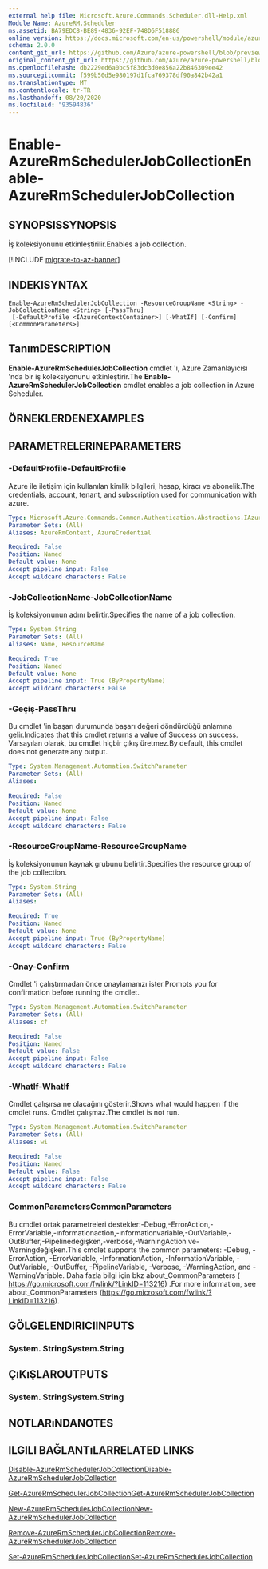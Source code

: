 ```yaml
---
external help file: Microsoft.Azure.Commands.Scheduler.dll-Help.xml
Module Name: AzureRM.Scheduler
ms.assetid: BA79EDC8-BE89-4836-92EF-748D6F518886
online version: https://docs.microsoft.com/en-us/powershell/module/azurerm.scheduler/enable-azurermschedulerjobcollection
schema: 2.0.0
content_git_url: https://github.com/Azure/azure-powershell/blob/preview/src/ResourceManager/Scheduler/Commands.Scheduler/help/Enable-AzureRmSchedulerJobCollection.md
original_content_git_url: https://github.com/Azure/azure-powershell/blob/preview/src/ResourceManager/Scheduler/Commands.Scheduler/help/Enable-AzureRmSchedulerJobCollection.md
ms.openlocfilehash: db2229ed6a0bc5f83dc3d0e856a22b846309ee42
ms.sourcegitcommit: f599b50d5e980197d1fca769378df90a842b42a1
ms.translationtype: MT
ms.contentlocale: tr-TR
ms.lasthandoff: 08/20/2020
ms.locfileid: "93594836"
---
```

# <span data-ttu-id="bf633-101">Enable-AzureRmSchedulerJobCollection</span><span class="sxs-lookup"><span data-stu-id="bf633-101">Enable-AzureRmSchedulerJobCollection</span></span>

## <span data-ttu-id="bf633-102">SYNOPSIS</span><span class="sxs-lookup"><span data-stu-id="bf633-102">SYNOPSIS</span></span>
<span data-ttu-id="bf633-103">İş koleksiyonunu etkinleştirilir.</span><span class="sxs-lookup"><span data-stu-id="bf633-103">Enables a job collection.</span></span>

[!INCLUDE [migrate-to-az-banner](../../includes/migrate-to-az-banner.md)]

## <span data-ttu-id="bf633-104">INDEKI</span><span class="sxs-lookup"><span data-stu-id="bf633-104">SYNTAX</span></span>

```
Enable-AzureRmSchedulerJobCollection -ResourceGroupName <String> -JobCollectionName <String> [-PassThru]
 [-DefaultProfile <IAzureContextContainer>] [-WhatIf] [-Confirm] [<CommonParameters>]
```

## <span data-ttu-id="bf633-105">Tanım</span><span class="sxs-lookup"><span data-stu-id="bf633-105">DESCRIPTION</span></span>
<span data-ttu-id="bf633-106">**Enable-AzureRmSchedulerJobCollection** cmdlet 'ı, Azure Zamanlayıcısı 'nda bir iş koleksiyonunu etkinleştirir.</span><span class="sxs-lookup"><span data-stu-id="bf633-106">The **Enable-AzureRmSchedulerJobCollection** cmdlet enables a job collection in Azure Scheduler.</span></span>

## <span data-ttu-id="bf633-107">ÖRNEKLERDEN</span><span class="sxs-lookup"><span data-stu-id="bf633-107">EXAMPLES</span></span>

## <span data-ttu-id="bf633-108">PARAMETRELERINE</span><span class="sxs-lookup"><span data-stu-id="bf633-108">PARAMETERS</span></span>

### <span data-ttu-id="bf633-109">-DefaultProfile</span><span class="sxs-lookup"><span data-stu-id="bf633-109">-DefaultProfile</span></span>
<span data-ttu-id="bf633-110">Azure ile iletişim için kullanılan kimlik bilgileri, hesap, kiracı ve abonelik.</span><span class="sxs-lookup"><span data-stu-id="bf633-110">The credentials, account, tenant, and subscription used for communication with azure.</span></span>

```yaml
Type: Microsoft.Azure.Commands.Common.Authentication.Abstractions.IAzureContextContainer
Parameter Sets: (All)
Aliases: AzureRmContext, AzureCredential

Required: False
Position: Named
Default value: None
Accept pipeline input: False
Accept wildcard characters: False
```

### <span data-ttu-id="bf633-111">-JobCollectionName</span><span class="sxs-lookup"><span data-stu-id="bf633-111">-JobCollectionName</span></span>
<span data-ttu-id="bf633-112">İş koleksiyonunun adını belirtir.</span><span class="sxs-lookup"><span data-stu-id="bf633-112">Specifies the name of a job collection.</span></span>

```yaml
Type: System.String
Parameter Sets: (All)
Aliases: Name, ResourceName

Required: True
Position: Named
Default value: None
Accept pipeline input: True (ByPropertyName)
Accept wildcard characters: False
```

### <span data-ttu-id="bf633-113">-Geçiş</span><span class="sxs-lookup"><span data-stu-id="bf633-113">-PassThru</span></span>
<span data-ttu-id="bf633-114">Bu cmdlet 'in başarı durumunda başarı değeri döndürdüğü anlamına gelir.</span><span class="sxs-lookup"><span data-stu-id="bf633-114">Indicates that this cmdlet returns a value of Success on success.</span></span>
<span data-ttu-id="bf633-115">Varsayılan olarak, bu cmdlet hiçbir çıkış üretmez.</span><span class="sxs-lookup"><span data-stu-id="bf633-115">By default, this cmdlet does not generate any output.</span></span>

```yaml
Type: System.Management.Automation.SwitchParameter
Parameter Sets: (All)
Aliases:

Required: False
Position: Named
Default value: None
Accept pipeline input: False
Accept wildcard characters: False
```

### <span data-ttu-id="bf633-116">-ResourceGroupName</span><span class="sxs-lookup"><span data-stu-id="bf633-116">-ResourceGroupName</span></span>
<span data-ttu-id="bf633-117">İş koleksiyonunun kaynak grubunu belirtir.</span><span class="sxs-lookup"><span data-stu-id="bf633-117">Specifies the resource group of the job collection.</span></span>

```yaml
Type: System.String
Parameter Sets: (All)
Aliases:

Required: True
Position: Named
Default value: None
Accept pipeline input: True (ByPropertyName)
Accept wildcard characters: False
```

### <span data-ttu-id="bf633-118">-Onay</span><span class="sxs-lookup"><span data-stu-id="bf633-118">-Confirm</span></span>
<span data-ttu-id="bf633-119">Cmdlet 'i çalıştırmadan önce onaylamanızı ister.</span><span class="sxs-lookup"><span data-stu-id="bf633-119">Prompts you for confirmation before running the cmdlet.</span></span>

```yaml
Type: System.Management.Automation.SwitchParameter
Parameter Sets: (All)
Aliases: cf

Required: False
Position: Named
Default value: False
Accept pipeline input: False
Accept wildcard characters: False
```

### <span data-ttu-id="bf633-120">-WhatIf</span><span class="sxs-lookup"><span data-stu-id="bf633-120">-WhatIf</span></span>
<span data-ttu-id="bf633-121">Cmdlet çalışırsa ne olacağını gösterir.</span><span class="sxs-lookup"><span data-stu-id="bf633-121">Shows what would happen if the cmdlet runs.</span></span>
<span data-ttu-id="bf633-122">Cmdlet çalışmaz.</span><span class="sxs-lookup"><span data-stu-id="bf633-122">The cmdlet is not run.</span></span>

```yaml
Type: System.Management.Automation.SwitchParameter
Parameter Sets: (All)
Aliases: wi

Required: False
Position: Named
Default value: False
Accept pipeline input: False
Accept wildcard characters: False
```

### <span data-ttu-id="bf633-123">CommonParameters</span><span class="sxs-lookup"><span data-stu-id="bf633-123">CommonParameters</span></span>
<span data-ttu-id="bf633-124">Bu cmdlet ortak parametreleri destekler:-Debug,-ErrorAction,-ErrorVariable,-ınformationaction,-ınformationvariable,-OutVariable,-OutBuffer,-Pipelinedeğişken,-verbose,-WarningAction ve-Warningdeğişken.</span><span class="sxs-lookup"><span data-stu-id="bf633-124">This cmdlet supports the common parameters: -Debug, -ErrorAction, -ErrorVariable, -InformationAction, -InformationVariable, -OutVariable, -OutBuffer, -PipelineVariable, -Verbose, -WarningAction, and -WarningVariable.</span></span> <span data-ttu-id="bf633-125">Daha fazla bilgi için bkz about_CommonParameters ( https://go.microsoft.com/fwlink/?LinkID=113216) .</span><span class="sxs-lookup"><span data-stu-id="bf633-125">For more information, see about_CommonParameters (https://go.microsoft.com/fwlink/?LinkID=113216).</span></span>

## <span data-ttu-id="bf633-126">GÖLGELENDIRICI</span><span class="sxs-lookup"><span data-stu-id="bf633-126">INPUTS</span></span>

### <span data-ttu-id="bf633-127">System. String</span><span class="sxs-lookup"><span data-stu-id="bf633-127">System.String</span></span>

## <span data-ttu-id="bf633-128">ÇıKıŞLAR</span><span class="sxs-lookup"><span data-stu-id="bf633-128">OUTPUTS</span></span>

### <span data-ttu-id="bf633-129">System. String</span><span class="sxs-lookup"><span data-stu-id="bf633-129">System.String</span></span>

## <span data-ttu-id="bf633-130">NOTLARıNDA</span><span class="sxs-lookup"><span data-stu-id="bf633-130">NOTES</span></span>

## <span data-ttu-id="bf633-131">ILGILI BAĞLANTıLAR</span><span class="sxs-lookup"><span data-stu-id="bf633-131">RELATED LINKS</span></span>

[<span data-ttu-id="bf633-132">Disable-AzureRmSchedulerJobCollection</span><span class="sxs-lookup"><span data-stu-id="bf633-132">Disable-AzureRmSchedulerJobCollection</span></span>](./Disable-AzureRmSchedulerJobCollection.md)

[<span data-ttu-id="bf633-133">Get-AzureRmSchedulerJobCollection</span><span class="sxs-lookup"><span data-stu-id="bf633-133">Get-AzureRmSchedulerJobCollection</span></span>](./Get-AzureRmSchedulerJobCollection.md)

[<span data-ttu-id="bf633-134">New-AzureRmSchedulerJobCollection</span><span class="sxs-lookup"><span data-stu-id="bf633-134">New-AzureRmSchedulerJobCollection</span></span>](./New-AzureRmSchedulerJobCollection.md)

[<span data-ttu-id="bf633-135">Remove-AzureRmSchedulerJobCollection</span><span class="sxs-lookup"><span data-stu-id="bf633-135">Remove-AzureRmSchedulerJobCollection</span></span>](./Remove-AzureRmSchedulerJobCollection.md)

[<span data-ttu-id="bf633-136">Set-AzureRmSchedulerJobCollection</span><span class="sxs-lookup"><span data-stu-id="bf633-136">Set-AzureRmSchedulerJobCollection</span></span>](./Set-AzureRmSchedulerJobCollection.md)


